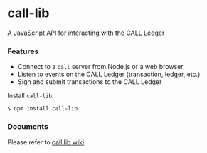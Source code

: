 # call-lib

A JavaScript API for interacting with the CALL Ledger


### Features

+ Connect to a `call` server from Node.js or a web browser
+ Listen to events on the CALL Ledger (transaction, ledger, etc.)
+ Sign and submit transactions to the CALL Ledger


Install `call-lib`:
```
$ npm install call-lib
```

### Documents

Please refer to [call lib wiki](https://github.com/callchain/call-lib/wiki).

